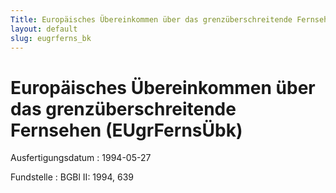 ```yaml
---
Title: Europäisches Übereinkommen über das grenzüberschreitende Fernsehen
layout: default
slug: eugrferns_bk
---
```


# Europäisches Übereinkommen über das grenzüberschreitende Fernsehen (EUgrFernsÜbk)

Ausfertigungsdatum
:   1994-05-27

Fundstelle
:   BGBl II: 1994, 639

